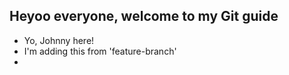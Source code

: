 ## Heyoo everyone, welcome to my Git guide

- Yo, Johnny here!
- I'm adding this from 'feature-branch'
- 